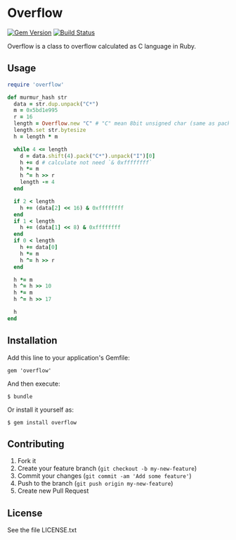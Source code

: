 # Overflow

[![Gem Version](https://badge.fury.io/rb/overflow.png)](http://badge.fury.io/rb/overflow)
[![Build Status](https://travis-ci.org/ksss/overflow.png?branch=master)](https://travis-ci.org/ksss/overflow)

Overflow is a class to overflow calculated as C language in Ruby.

## Usage

```ruby
require 'overflow'

def murmur_hash str
  data = str.dup.unpack("C*")
  m = 0x5bd1e995
  r = 16
  length = Overflow.new "C" # "C" mean 8bit unsigned char (same as pack template)
  length.set str.bytesize
  h = length * m

  while 4 <= length
    d = data.shift(4).pack("C*").unpack("I")[0]
    h += d # calculate not need `& 0xffffffff`
    h *= m
    h ^= h >> r
    length -= 4
  end

  if 2 < length
    h += (data[2] << 16) & 0xffffffff
  end
  if 1 < length
    h += (data[1] << 8) & 0xffffffff
  end
  if 0 < length
    h += data[0]
    h *= m
    h ^= h >> r
  end

  h *= m
  h ^= h >> 10
  h *= m
  h ^= h >> 17

  h
end
```

## Installation

Add this line to your application's Gemfile:

    gem 'overflow'

And then execute:

    $ bundle

Or install it yourself as:

    $ gem install overflow

## Contributing

1. Fork it
2. Create your feature branch (`git checkout -b my-new-feature`)
3. Commit your changes (`git commit -am 'Add some feature'`)
4. Push to the branch (`git push origin my-new-feature`)
5. Create new Pull Request

## License

See the file LICENSE.txt
